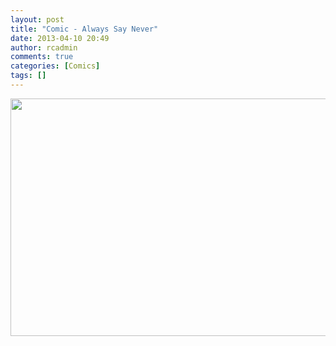 ```yaml
---
layout: post
title: "Comic - Always Say Never"
date: 2013-04-10 20:49
author: rcadmin
comments: true
categories: [Comics]
tags: []
---
```

<a href="http://bitsmack.com/comics/2013/04/10/comic-always-say-never/" rel="attachment wp-att-2476"><img src="http://dl.bitsmack.com/uploads/2013/04/20130410.jpg" alt="" title="How do you spell Bieber? Is it I before E except after Bieb?" width="680" height="380" class="alignnone size-full wp-image-2476" /></a>
